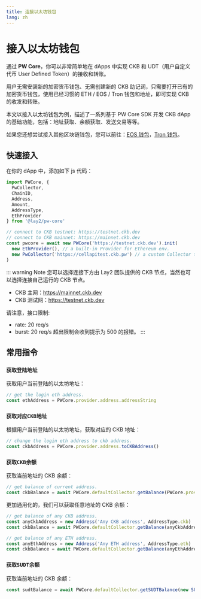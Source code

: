```yaml
---
title: 连接以太坊钱包
lang: zh
---
```


# 接入以太坊钱包

通过 **PW Core**，你可以非常简单地在 dApps 中实现 CKB 和 UDT（用户自定义代币 User Defined Token）的接收和转账。

用户无需安装新的加密货币钱包、无需创建新的 CKB 助记词，只需要打开已有的加密货币钱包，使用已经习惯的 ETH / EOS / Tron 钱包和地址，即可实现 CKB 的收发和转账。

本文以接入以太坊钱包为例，描述了一系列基于 PW Core SDK 开发 CKB dApp 的基础功能，包括：地址获取、余额获取、发送交易等等。

如果您还想尝试接入其他区块链钱包，您可以前往：[EOS 钱包](./connect-to-eoswallet)，[Tron 钱包](./connect-to-tronwallet)。

## 快速接入

在你的 dApp 中，添加如下 js 代码：

``` js
import PWCore, {
  PwCollector,
  ChainID,
  Address,
  Amount,
  AddressType,
  EthProvider
} from '@lay2/pw-core'

// connect to CKB testnet: https://testnet.ckb.dev
// connect to CKB mainnet: https://mainnet.ckb.dev
const pwcore = await new PWCore('https://testnet.ckb.dev').init(
  new EthProvider(), // a built-in Provider for Ethereum env.
  new PwCollector('https://cellapitest.ckb.pw') // a custom Collector to retrive cells from cache server.
)
```

::: warning Note
您可以选择连接下方由 Lay2 团队提供的 CKB 节点，当然也可以选择连接自己运行的 CKB 节点。
* CKB 主网：https://mainnet.ckb.dev
* CKB 测试网：https://testnet.ckb.dev

请注意，接口限制:
* rate: 20 req/s
* burst: 20 req/s 超出限制会收到提示为 500 的报错。
:::

## 常用指令

### `获取登陆地址`
获取用户当前登陆的以太坊地址：
``` js
// get the login eth address.
const ethAddress = PWCore.provider.address.addressString
```

### `获取对应CKB地址`
根据用户当前登陆的以太坊地址，获取对应的 CKB 地址：
``` js
// change the login eth address to ckb address.
const ckbAddress = PWCore.provider.address.toCKBAddress()
```

### `获取CKB余额`
获取当前地址的 CKB 余额：
``` js
// get balance of current address.
const ckbBalance = await PWCore.defaultCollector.getBalance(PWCore.provider.address)
```

更加通用化的，我们可以获取任意地址的 CKB 余额：
``` js
// get balance of any CKB address.
const anyCkbAddress = new Address('Any CKB address', AddressType.ckb)
const ckbBalance = await PWCore.defaultCollector.getBalance(anyCkbAddress)

// get balance of any ETH address.
const anyEthAddress = new Address('Any ETH address', AddressType.eth)
const ckbBalance = await PWCore.defaultCollector.getBalance(anyEthAddress)
```

### `获取SUDT余额`
获取当前地址的 CKB 余额：
``` js
const sudtBalance = await PWCore.defaultCollector.getSUDTBalance(new SUDT(SUDT_ISSURER_LOCKHASH), PWCore.provider.address);
```